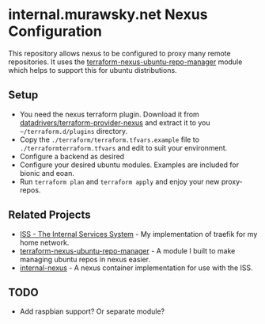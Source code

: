 # internal.murawsky.net Nexus Configuration

This repository allows nexus to be configured to proxy many remote repositories. It uses the [terraform-nexus-ubuntu-repo-manager](https://github.com/InternalServiceSystem/terraform-nexus-ubuntu-repo-manager) module which helps to support this for ubuntu distributions.

## Setup

* You need the nexus terraform plugin. Download it from [datadrivers/terraform-provider-nexus](https://github.com/datadrivers/terraform-provider-nexus) and extract it to you `~/terraform.d/plugins` directory.
* Copy the `./terraform/terraform.tfvars.example` file to `./terraformterraform.tfvars` and edit to suit your environment.
* Configure a backend as desired
* Configure your desired ubuntu modules. Examples are included for bionic and eoan.
* Run `terraform plan` and `terraform apply` and enjoy your new proxy-repos.

## Related Projects

* [ISS - The Internal Services System](https://github.com/derekmurawsky/ISS) - My implementation of traefik for my home network.
* [terraform-nexus-ubuntu-repo-manager](https://github.com/InternalServiceSystem/terraform-nexus-ubuntu-repo-manager) - A module I built to make managing ubuntu repos in nexus easier.
* [internal-nexus](https://github.com/derekmurawsky/internal-nexus) - A nexus container implementation for use with the ISS.

## TODO

* Add raspbian support? Or separate module?

